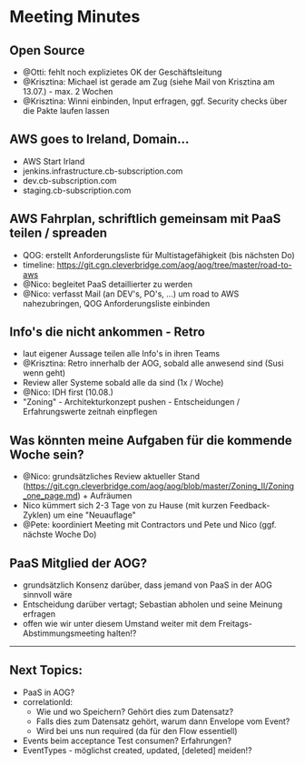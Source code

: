 # Meeting Minutes

## Open Source
- @Otti: fehlt noch explizietes OK der Geschäftsleitung
- @Krisztina: Michael ist gerade am Zug (siehe Mail von Krisztina am 13.07.) - max. 2 Wochen
- @Krisztina: Winni einbinden, Input erfragen, ggf. Security checks über die Pakte laufen lassen

## AWS goes to Ireland, Domain...
- AWS Start Irland
- jenkins.infrastructure.cb-subscription.com
- dev.cb-subscription.com
- staging.cb-subscription.com

## AWS Fahrplan, schriftlich gemeinsam mit PaaS teilen / spreaden
- QOG: erstellt Anforderungsliste für Multistagefähigkeit (bis nächsten Do)
- timeline: https://git.cgn.cleverbridge.com/aog/aog/tree/master/road-to-aws
- @Nico: begleitet PaaS detaillierter zu werden
- @Nico: verfasst Mail (an DEV's, PO's, ...) um road to AWS nahezubringen, QOG Anforderungsliste einbinden

## Info's die nicht ankommen - Retro
- laut eigener Aussage teilen alle Info's in ihren Teams
- @Krisztina: Retro innerhalb der AOG, sobald alle anwesend sind (Susi wenn geht)
- Review aller Systeme sobald alle da sind (1x / Woche)
- @Nico: IDH first (10.08.)
- "Zoning" - Architekturkonzept pushen - Entscheidungen / Erfahrungswerte zeitnah einpflegen

## Was könnten meine Aufgaben für die kommende Woche sein?
- @Nico: grundsätzliches Review aktueller Stand (https://git.cgn.cleverbridge.com/aog/aog/blob/master/Zoning_II/Zoning_one_page.md) + Aufräumen
- Nico kümmert sich 2-3 Tage von zu Hause (mit kurzen Feedback-Zyklen) um eine "Neuauflage"
- @Pete: koordiniert Meeting mit Contractors und Pete und Nico (ggf. nächste Woche Do)

## PaaS Mitglied der AOG?
- grundsätzlich Konsenz darüber, dass jemand von PaaS in der AOG sinnvoll wäre
- Entscheidung darüber vertagt; Sebastian abholen und seine Meinung erfragen
- offen wie wir unter diesem Umstand weiter mit dem Freitags-Abstimmungsmeeting halten!?

---

## Next Topics:

- PaaS in AOG?
- correlationId:
	- Wie und wo Speichern? Gehört dies zum Datensatz?
	- Falls dies zum Datensatz gehört, warum dann Envelope vom Event?
	- Wird bei uns nun required (da für den Flow essentiell)
- Events beim acceptance Test consumen? Erfahrungen?
- EventTypes - möglichst created, updated, [deleted] meiden!?